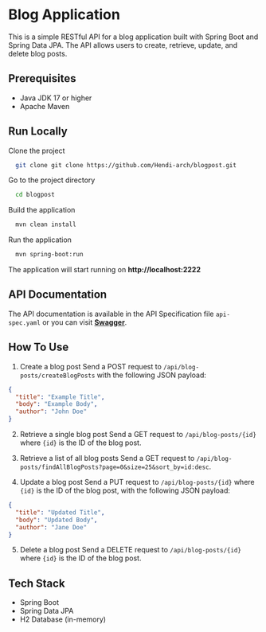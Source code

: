 
# Blog Application
This is a simple RESTful API for a blog application built with Spring Boot and Spring Data JPA. The API allows users to create, retrieve, update, and delete blog posts.

## Prerequisites
- Java JDK 17 or higher
- Apache Maven

## Run Locally
Clone the project

```bash
  git clone git clone https://github.com/Hendi-arch/blogpost.git
```

Go to the project directory

```bash
  cd blogpost
```

Build the application

```bash
  mvn clean install
```

Run the application

```bash
  mvn spring-boot:run
```

The application will start running on **http://localhost:2222**

## API Documentation
The API documentation is available in the API Specification file `api-spec.yaml` or you can visit **[Swagger](https://app.swaggerhub.com/apis/HENDINOF22/blog-api/1.1.0)**.

## How To Use
1. Create a blog post
Send a POST request to `/api/blog-posts/createBlogPosts` with the following JSON payload:
```json
{
  "title": "Example Title",
  "body": "Example Body",
  "author": "John Doe"
}
```

2. Retrieve a single blog post
Send a GET request to `/api/blog-posts/{id}` where `{id}` is the ID of the blog post.

<!--
@RequestParam(defaultValue = "0") int page,
@RequestParam(defaultValue = "25") int size,
@RequestParam(defaultValue = "id:asc", name = "sort_by") String[] sort
-->

3. Retrieve a list of all blog posts
Send a GET request to `/api/blog-posts/findAllBlogPosts?page=0&size=25&sort_by=id:desc`.

4. Update a blog post
Send a PUT request to `/api/blog-posts/{id}` where `{id}` is the ID of the blog post, with the following JSON payload:
```json
{
  "title": "Updated Title",
  "body": "Updated Body",
  "author": "Jane Doe"
}
```

5. Delete a blog post
Send a DELETE request to `/api/blog-posts/{id}` where `{id}` is the ID of the blog post.

## Tech Stack
- Spring Boot
- Spring Data JPA
- H2 Database (in-memory)
